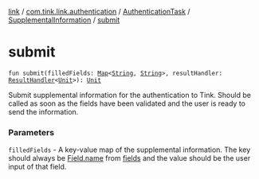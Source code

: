 [link](../../../index.md) / [com.tink.link.authentication](../../index.md) / [AuthenticationTask](../index.md) / [SupplementalInformation](index.md) / [submit](./submit.md)

# submit

`fun submit(filledFields: `[`Map`](https://kotlinlang.org/api/latest/jvm/stdlib/kotlin.collections/-map/index.html)`<`[`String`](https://kotlinlang.org/api/latest/jvm/stdlib/kotlin/-string/index.html)`, `[`String`](https://kotlinlang.org/api/latest/jvm/stdlib/kotlin/-string/index.html)`>, resultHandler: `[`ResultHandler`](../../../com.tink.service.handler/-result-handler/index.md)`<`[`Unit`](https://kotlinlang.org/api/latest/jvm/stdlib/kotlin/-unit/index.html)`>): `[`Unit`](https://kotlinlang.org/api/latest/jvm/stdlib/kotlin/-unit/index.html)

Submit supplemental information for the authentication to Tink.
Should be called as soon as the fields have been validated and the user is
ready to send the information.

### Parameters

`filledFields` - A key-value map of the supplemental information. The key should
always be [Field.name](../../../com.tink.model.misc/-field/name.md) from [fields](fields.md) and the value should be the user input of that
field.